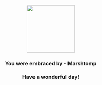 <p align="center">
    <img src="https://raw.githubusercontent.com/PokeAPI/sprites/master/sprites/pokemon/259.png" width="150" height="150">
</p>
<h3 align="center">You were embraced by - <b>Marshtomp</b></h3>
<h3 align="center">Have a wonderful day!</h3>
